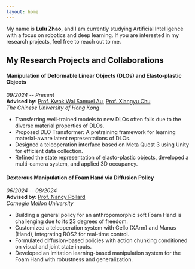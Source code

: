 ```yaml
---
layout: home
---
```


My name is **Lulu Zhao**, and I am currently studying Artificial Intelligence with a focus on robotics and deep learning. If you are interested in my research projects, feel free to reach out to me.

## My Research Projects and Collaborations

#### **Manipulation of Deformable Linear Objects (DLOs) and Elasto-plastic Objects**
*09/2024 -- Present*  
**Advised by**: [Prof. Kwok Wai Samuel Au](https://www4.mae.cuhk.edu.hk/peoples/au-kwok-wai-samuel/), [Prof. Xiangyu Chu](https://www4.mae.cuhk.edu.hk/peoples/xiangyu-chu/)  
*The Chinese University of Hong Kong*

- Transferring well-trained models to new DLOs often fails due to the diverse material properties of DLOs.
- Proposed DLO Transformer: A pretraining framework for learning material-aware latent representations of DLOs.
- Designed a teleoperation interface based on Meta Quest 3 using Unity for efficient data collection.
- Refined the state representation of elasto-plastic objects, developed a multi-camera system, and applied 3D occupancy.

#### **Dexterous Manipulation of Foam Hand via Diffusion Policy**
*06/2024 -- 08/2024*  
**Advised by**: [Prof. Nancy Pollard](http://graphics.cs.cmu.edu/nsp/index.html)  
*Carnegie Mellon University*

- Building a general policy for an anthropomorphic soft Foam Hand is challenging due to its 23 degrees of freedom.
- Customized a teleoperation system with Gello (XArm) and Manus (Hand), integrating ROS2 for real-time control.
- Formulated diffusion-based policies with action chunking conditioned on visual and joint state inputs.
- Developed an imitation learning-based manipulation system for the Foam Hand with robustness and generalization.
